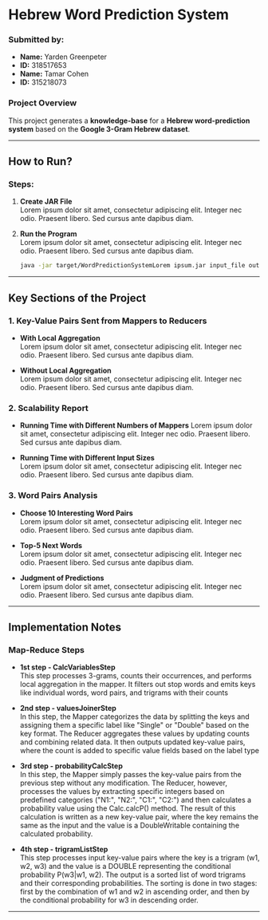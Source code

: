 # Hebrew Word Prediction System

### Submitted by:

- **Name:** Yarden Greenpeter
- **ID:** 318517653
- **Name:** Tamar Cohen
- **ID:** 315218073

### Project Overview

This project generates a **knowledge-base** for a **Hebrew word-prediction system** based on the **Google 3-Gram Hebrew dataset**.

---

## How to Run?

### Steps:

1. **Create JAR File**  
   Lorem ipsum dolor sit amet, consectetur adipiscing elit. Integer nec odio. Praesent libero. Sed cursus ante dapibus diam.

2. **Run the Program**  
   Lorem ipsum dolor sit amet, consectetur adipiscing elit. Integer nec odio. Praesent libero. Sed cursus ante dapibus diam.

   ```bash
   java -jar target/WordPredictionSystemLorem ipsum.jar input_file output_file
   ```

---

## Key Sections of the Project

### 1. Key-Value Pairs Sent from Mappers to Reducers

- **With Local Aggregation**  
  Lorem ipsum dolor sit amet, consectetur adipiscing elit. Integer nec odio. Praesent libero. Sed cursus ante dapibus diam.

- **Without Local Aggregation**  
  Lorem ipsum dolor sit amet, consectetur adipiscing elit. Integer nec odio. Praesent libero. Sed cursus ante dapibus diam.

### 2. Scalability Report

- **Running Time with Different Numbers of Mappers**
  Lorem ipsum dolor sit amet, consectetur adipiscing elit. Integer nec odio. Praesent libero. Sed cursus ante dapibus diam.

- **Running Time with Different Input Sizes**  
  Lorem ipsum dolor sit amet, consectetur adipiscing elit. Integer nec odio. Praesent libero. Sed cursus ante dapibus diam.

### 3. Word Pairs Analysis

- **Choose 10 Interesting Word Pairs**  
  Lorem ipsum dolor sit amet, consectetur adipiscing elit. Integer nec odio. Praesent libero. Sed cursus ante dapibus diam.

- **Top-5 Next Words**  
  Lorem ipsum dolor sit amet, consectetur adipiscing elit. Integer nec odio. Praesent libero. Sed cursus ante dapibus diam.

- **Judgment of Predictions**  
  Lorem ipsum dolor sit amet, consectetur adipiscing elit. Integer nec odio. Praesent libero. Sed cursus ante dapibus diam.

---

## Implementation Notes

### Map-Reduce Steps

- **1st step - CalcVariablesStep**  
  This step processes 3-grams, counts their occurrences, and performs local aggregation in the mapper. It filters out stop words and emits keys like individual words, word pairs, and trigrams with their counts

- **2nd step - valuesJoinerStep**  
  In this step, the Mapper categorizes the data by splitting the keys and assigning them a specific label like "Single" or "Double" based on the key format. The Reducer aggregates these values by updating counts and combining related data. It then outputs updated key-value pairs, where the count is added to specific value fields based on the label type

- **3rd step - probabilityCalcStep**  
  In this step, the Mapper simply passes the key-value pairs from the previous step without any modification. The Reducer, however, processes the values by extracting specific integers based on predefined categories ("N1:", "N2:", "C1:", "C2:") and then calculates a probability value using the Calc.calcP() method. The result of this calculation is written as a new key-value pair, where the key remains the same as the input and the value is a DoubleWritable containing the calculated probability.

- **4th step - trigramListStep**  
  This step processes input key-value pairs where the key is a trigram (w1, w2, w3) and the value is a DOUBLE representing the conditional probability P(w3|w1, w2). The output is a sorted list of word trigrams and their corresponding probabilities. The sorting is done in two stages: first by the combination of w1 and w2 in ascending order, and then by the conditional probability for w3 in descending order.

---
